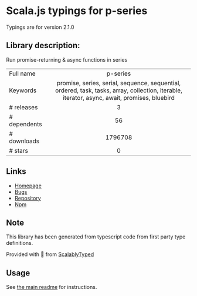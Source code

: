 
# Scala.js typings for p-series

Typings are for version 2.1.0

## Library description:
Run promise-returning & async functions in series

|                    |                 |
| ------------------ | :-------------: |
| Full name          | p-series |
| Keywords           | promise, series, serial, sequence, sequential, ordered, task, tasks, array, collection, iterable, iterator, async, await, promises, bluebird |
| # releases         | 3 |
| # dependents       | 56 |
| # downloads        | 1796708 |
| # stars            | 0 |

## Links
- [Homepage](https://github.com/sindresorhus/p-series#readme)
- [Bugs](https://github.com/sindresorhus/p-series/issues)
- [Repository](https://github.com/sindresorhus/p-series)
- [Npm](https://www.npmjs.com/package/p-series)
    


## Note
This library has been generated from typescript code from first party type definitions.

Provided with :purple_heart: from [ScalablyTyped](https://github.com/oyvindberg/ScalablyTyped)

## Usage
See [the main readme](../../readme.md) for instructions.


